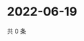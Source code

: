 # 2022-06-19

共 0 条

<!-- BEGIN WEIBO -->
<!-- 最后更新时间 Sun Jun 19 2022 08:27:52 GMT+0800 (China Standard Time) -->

<!-- END WEIBO -->
